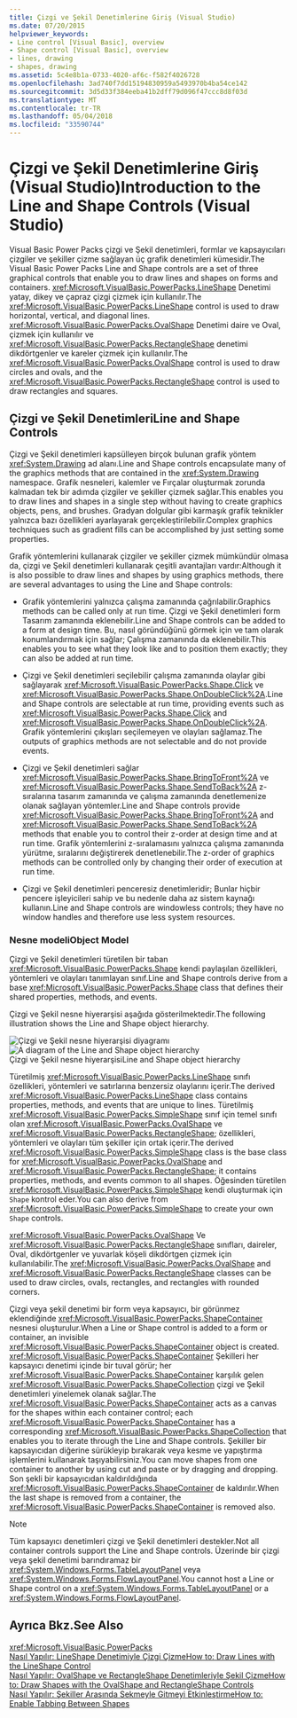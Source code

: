 ```yaml
---
title: Çizgi ve Şekil Denetimlerine Giriş (Visual Studio)
ms.date: 07/20/2015
helpviewer_keywords:
- Line control [Visual Basic], overview
- Shape control [Visual Basic], overview
- lines, drawing
- shapes, drawing
ms.assetid: 5c4e8b1a-0733-4020-af6c-f582f4026728
ms.openlocfilehash: 3ad740f7dd15194830959a5493970b4ba54ce142
ms.sourcegitcommit: 3d5d33f384eeba41b2dff79d096f47ccc8d8f03d
ms.translationtype: MT
ms.contentlocale: tr-TR
ms.lasthandoff: 05/04/2018
ms.locfileid: "33590744"
---
```

# <a name="introduction-to-the-line-and-shape-controls-visual-studio"></a><span data-ttu-id="d1f5e-102">Çizgi ve Şekil Denetimlerine Giriş (Visual Studio)</span><span class="sxs-lookup"><span data-stu-id="d1f5e-102">Introduction to the Line and Shape Controls (Visual Studio)</span></span>
<span data-ttu-id="d1f5e-103">Visual Basic Power Packs çizgi ve Şekil denetimleri, formlar ve kapsayıcıları çizgiler ve şekiller çizme sağlayan üç grafik denetimleri kümesidir.</span><span class="sxs-lookup"><span data-stu-id="d1f5e-103">The Visual Basic Power Packs Line and Shape controls are a set of three graphical controls that enable you to draw lines and shapes on forms and containers.</span></span> <span data-ttu-id="d1f5e-104"><xref:Microsoft.VisualBasic.PowerPacks.LineShape> Denetimi yatay, dikey ve çapraz çizgi çizmek için kullanılır.</span><span class="sxs-lookup"><span data-stu-id="d1f5e-104">The <xref:Microsoft.VisualBasic.PowerPacks.LineShape> control is used to draw horizontal, vertical, and diagonal lines.</span></span> <span data-ttu-id="d1f5e-105"><xref:Microsoft.VisualBasic.PowerPacks.OvalShape> Denetimi daire ve Oval, çizmek için kullanılır ve <xref:Microsoft.VisualBasic.PowerPacks.RectangleShape> denetimi dikdörtgenler ve kareler çizmek için kullanılır.</span><span class="sxs-lookup"><span data-stu-id="d1f5e-105">The <xref:Microsoft.VisualBasic.PowerPacks.OvalShape> control is used to draw circles and ovals, and the <xref:Microsoft.VisualBasic.PowerPacks.RectangleShape> control is used to draw rectangles and squares.</span></span>  
  
## <a name="line-and-shape-controls"></a><span data-ttu-id="d1f5e-106">Çizgi ve Şekil Denetimleri</span><span class="sxs-lookup"><span data-stu-id="d1f5e-106">Line and Shape Controls</span></span>  
 <span data-ttu-id="d1f5e-107">Çizgi ve Şekil denetimleri kapsülleyen birçok bulunan grafik yöntem <xref:System.Drawing> ad alanı.</span><span class="sxs-lookup"><span data-stu-id="d1f5e-107">Line and Shape controls encapsulate many of the graphics methods that are contained in the <xref:System.Drawing> namespace.</span></span> <span data-ttu-id="d1f5e-108">Grafik nesneleri, kalemler ve Fırçalar oluşturmak zorunda kalmadan tek bir adımda çizgiler ve şekiller çizmek sağlar.</span><span class="sxs-lookup"><span data-stu-id="d1f5e-108">This enables you to draw lines and shapes in a single step without having to create graphics objects, pens, and brushes.</span></span> <span data-ttu-id="d1f5e-109">Gradyan dolgular gibi karmaşık grafik teknikler yalnızca bazı özellikleri ayarlayarak gerçekleştirilebilir.</span><span class="sxs-lookup"><span data-stu-id="d1f5e-109">Complex graphics techniques such as gradient fills can be accomplished by just setting some properties.</span></span>  
  
 <span data-ttu-id="d1f5e-110">Grafik yöntemlerini kullanarak çizgiler ve şekiller çizmek mümkündür olmasa da, çizgi ve Şekil denetimleri kullanarak çeşitli avantajları vardır:</span><span class="sxs-lookup"><span data-stu-id="d1f5e-110">Although it is also possible to draw lines and shapes by using graphics methods, there are several advantages to using the Line and Shape controls:</span></span>  
  
-   <span data-ttu-id="d1f5e-111">Grafik yöntemlerini yalnızca çalışma zamanında çağrılabilir.</span><span class="sxs-lookup"><span data-stu-id="d1f5e-111">Graphics methods can be called only at run time.</span></span> <span data-ttu-id="d1f5e-112">Çizgi ve Şekil denetimleri form Tasarım zamanında eklenebilir.</span><span class="sxs-lookup"><span data-stu-id="d1f5e-112">Line and Shape controls can be added to a form at design time.</span></span> <span data-ttu-id="d1f5e-113">Bu, nasıl göründüğünü görmek için ve tam olarak konumlandırmak için sağlar; Çalışma zamanında da eklenebilir.</span><span class="sxs-lookup"><span data-stu-id="d1f5e-113">This enables you to see what they look like and to position them exactly; they can also be added at run time.</span></span>  
  
-   <span data-ttu-id="d1f5e-114">Çizgi ve Şekil denetimleri seçilebilir çalışma zamanında olaylar gibi sağlayarak <xref:Microsoft.VisualBasic.PowerPacks.Shape.Click> ve <xref:Microsoft.VisualBasic.PowerPacks.Shape.OnDoubleClick%2A>.</span><span class="sxs-lookup"><span data-stu-id="d1f5e-114">Line and Shape controls are selectable at run time, providing events such as <xref:Microsoft.VisualBasic.PowerPacks.Shape.Click> and <xref:Microsoft.VisualBasic.PowerPacks.Shape.OnDoubleClick%2A>.</span></span> <span data-ttu-id="d1f5e-115">Grafik yöntemlerini çıkışları seçilemeyen ve olayları sağlamaz.</span><span class="sxs-lookup"><span data-stu-id="d1f5e-115">The outputs of graphics methods are not selectable and do not provide events.</span></span>  
  
-   <span data-ttu-id="d1f5e-116">Çizgi ve Şekil denetimleri sağlar <xref:Microsoft.VisualBasic.PowerPacks.Shape.BringToFront%2A> ve <xref:Microsoft.VisualBasic.PowerPacks.Shape.SendToBack%2A> z-sıralarına tasarım zamanında ve çalışma zamanında denetlemenize olanak sağlayan yöntemler.</span><span class="sxs-lookup"><span data-stu-id="d1f5e-116">Line and Shape controls provide <xref:Microsoft.VisualBasic.PowerPacks.Shape.BringToFront%2A> and <xref:Microsoft.VisualBasic.PowerPacks.Shape.SendToBack%2A> methods that enable you to control their z-order at design time and at run time.</span></span> <span data-ttu-id="d1f5e-117">Grafik yöntemlerini z-sıralamasını yalnızca çalışma zamanında yürütme, sıralarını değiştirerek denetlenebilir.</span><span class="sxs-lookup"><span data-stu-id="d1f5e-117">The z-order of graphics methods can be controlled only by changing their order of execution at run time.</span></span>  
  
-   <span data-ttu-id="d1f5e-118">Çizgi ve Şekil denetimleri penceresiz denetimleridir; Bunlar hiçbir pencere işleyicileri sahip ve bu nedenle daha az sistem kaynağı kullanın.</span><span class="sxs-lookup"><span data-stu-id="d1f5e-118">Line and Shape controls are windowless controls; they have no window handles and therefore use less system resources.</span></span>  
  
### <a name="object-model"></a><span data-ttu-id="d1f5e-119">Nesne modeli</span><span class="sxs-lookup"><span data-stu-id="d1f5e-119">Object Model</span></span>  
 <span data-ttu-id="d1f5e-120">Çizgi ve Şekil denetimleri türetilen bir taban <xref:Microsoft.VisualBasic.PowerPacks.Shape> kendi paylaşılan özellikleri, yöntemleri ve olayları tanımlayan sınıf.</span><span class="sxs-lookup"><span data-stu-id="d1f5e-120">Line and Shape controls derive from a base <xref:Microsoft.VisualBasic.PowerPacks.Shape> class that defines their shared properties, methods, and events.</span></span>  
  
 <span data-ttu-id="d1f5e-121">Çizgi ve Şekil nesne hiyerarşisi aşağıda gösterilmektedir.</span><span class="sxs-lookup"><span data-stu-id="d1f5e-121">The following illustration shows the Line and Shape object hierarchy.</span></span>  
  
 <span data-ttu-id="d1f5e-122">![Çizgi ve Şekil nesne hiyerarşisi diyagramı](../../../visual-basic/developing-apps/windows-forms/media/lineshapeobject.png "LineShapeObject")</span><span class="sxs-lookup"><span data-stu-id="d1f5e-122">![A diagram of the Line and Shape object hierarchy](../../../visual-basic/developing-apps/windows-forms/media/lineshapeobject.png "LineShapeObject")</span></span>  
<span data-ttu-id="d1f5e-123">Çizgi ve Şekil nesne hiyerarşisi</span><span class="sxs-lookup"><span data-stu-id="d1f5e-123">Line and Shape object hierarchy</span></span>  
  
 <span data-ttu-id="d1f5e-124">Türetilmiş <xref:Microsoft.VisualBasic.PowerPacks.LineShape> sınıfı özellikleri, yöntemleri ve satırlarına benzersiz olaylarını içerir.</span><span class="sxs-lookup"><span data-stu-id="d1f5e-124">The derived <xref:Microsoft.VisualBasic.PowerPacks.LineShape> class contains properties, methods, and events that are unique to lines.</span></span> <span data-ttu-id="d1f5e-125">Türetilmiş <xref:Microsoft.VisualBasic.PowerPacks.SimpleShape> sınıf için temel sınıfı olan <xref:Microsoft.VisualBasic.PowerPacks.OvalShape> ve <xref:Microsoft.VisualBasic.PowerPacks.RectangleShape>; özellikleri, yöntemleri ve olayları tüm şekiller için ortak içerir.</span><span class="sxs-lookup"><span data-stu-id="d1f5e-125">The derived <xref:Microsoft.VisualBasic.PowerPacks.SimpleShape> class is the base class for <xref:Microsoft.VisualBasic.PowerPacks.OvalShape> and <xref:Microsoft.VisualBasic.PowerPacks.RectangleShape>; it contains properties, methods, and events common to all shapes.</span></span> <span data-ttu-id="d1f5e-126">Öğesinden türetilen <xref:Microsoft.VisualBasic.PowerPacks.SimpleShape> kendi oluşturmak için `Shape` kontrol eder.</span><span class="sxs-lookup"><span data-stu-id="d1f5e-126">You can also derive from <xref:Microsoft.VisualBasic.PowerPacks.SimpleShape> to create your own `Shape` controls.</span></span>  
  
 <span data-ttu-id="d1f5e-127"><xref:Microsoft.VisualBasic.PowerPacks.OvalShape> Ve <xref:Microsoft.VisualBasic.PowerPacks.RectangleShape> sınıfları, daireler, Oval, dikdörtgenler ve yuvarlak köşeli dikdörtgen çizmek için kullanılabilir.</span><span class="sxs-lookup"><span data-stu-id="d1f5e-127">The <xref:Microsoft.VisualBasic.PowerPacks.OvalShape> and <xref:Microsoft.VisualBasic.PowerPacks.RectangleShape> classes can be used to draw circles, ovals, rectangles, and rectangles with rounded corners.</span></span>  
  
 <span data-ttu-id="d1f5e-128">Çizgi veya şekil denetimi bir form veya kapsayıcı, bir görünmez eklendiğinde <xref:Microsoft.VisualBasic.PowerPacks.ShapeContainer> nesnesi oluşturulur.</span><span class="sxs-lookup"><span data-stu-id="d1f5e-128">When a Line or Shape control is added to a form or container, an invisible <xref:Microsoft.VisualBasic.PowerPacks.ShapeContainer> object is created.</span></span> <span data-ttu-id="d1f5e-129"><xref:Microsoft.VisualBasic.PowerPacks.ShapeContainer> Şekilleri her kapsayıcı denetimi içinde bir tuval görür; her <xref:Microsoft.VisualBasic.PowerPacks.ShapeContainer> karşılık gelen <xref:Microsoft.VisualBasic.PowerPacks.ShapeCollection> çizgi ve Şekil denetimleri yinelemek olanak sağlar.</span><span class="sxs-lookup"><span data-stu-id="d1f5e-129">The <xref:Microsoft.VisualBasic.PowerPacks.ShapeContainer> acts as a canvas for the shapes within each container control; each <xref:Microsoft.VisualBasic.PowerPacks.ShapeContainer> has a corresponding <xref:Microsoft.VisualBasic.PowerPacks.ShapeCollection> that enables you to iterate through the Line and Shape controls.</span></span> <span data-ttu-id="d1f5e-130">Şekiller bir kapsayıcıdan diğerine sürükleyip bırakarak veya kesme ve yapıştırma işlemlerini kullanarak taşıyabilirsiniz.</span><span class="sxs-lookup"><span data-stu-id="d1f5e-130">You can move shapes from one container to another by using cut and paste or by dragging and dropping.</span></span> <span data-ttu-id="d1f5e-131">Son şekli bir kapsayıcıdan kaldırıldığında <xref:Microsoft.VisualBasic.PowerPacks.ShapeContainer> de kaldırılır.</span><span class="sxs-lookup"><span data-stu-id="d1f5e-131">When the last shape is removed from a container, the <xref:Microsoft.VisualBasic.PowerPacks.ShapeContainer> is removed also.</span></span>  
  
> [!NOTE]
>  <span data-ttu-id="d1f5e-132">Tüm kapsayıcı denetimleri çizgi ve Şekil denetimleri destekler.</span><span class="sxs-lookup"><span data-stu-id="d1f5e-132">Not all container controls support the Line and Shape controls.</span></span> <span data-ttu-id="d1f5e-133">Üzerinde bir çizgi veya şekil denetimi barındıramaz bir <xref:System.Windows.Forms.TableLayoutPanel> veya <xref:System.Windows.Forms.FlowLayoutPanel>.</span><span class="sxs-lookup"><span data-stu-id="d1f5e-133">You cannot host a Line or Shape control on a <xref:System.Windows.Forms.TableLayoutPanel> or a <xref:System.Windows.Forms.FlowLayoutPanel>.</span></span>  
  
## <a name="see-also"></a><span data-ttu-id="d1f5e-134">Ayrıca Bkz.</span><span class="sxs-lookup"><span data-stu-id="d1f5e-134">See Also</span></span>  
 <xref:Microsoft.VisualBasic.PowerPacks>  
 [<span data-ttu-id="d1f5e-135">Nasıl Yapılır: LineShape Denetimiyle Çizgi Çizme</span><span class="sxs-lookup"><span data-stu-id="d1f5e-135">How to: Draw Lines with the LineShape Control</span></span>](../../../visual-basic/developing-apps/windows-forms/how-to-draw-lines-with-the-lineshape-control-visual-studio.md)  
 [<span data-ttu-id="d1f5e-136">Nasıl Yapılır: OvalShape ve RectangleShape Denetimleriyle Şekil Çizme</span><span class="sxs-lookup"><span data-stu-id="d1f5e-136">How to: Draw Shapes with the OvalShape and RectangleShape Controls</span></span>](../../../visual-basic/developing-apps/windows-forms/how-to-draw-shapes-with-the-ovalshape-and-rectangleshape-controls.md)  
 [<span data-ttu-id="d1f5e-137">Nasıl Yapılır: Şekiller Arasında Sekmeyle Gitmeyi Etkinleştirme</span><span class="sxs-lookup"><span data-stu-id="d1f5e-137">How to: Enable Tabbing Between Shapes</span></span>](../../../visual-basic/developing-apps/windows-forms/how-to-enable-tabbing-between-shapes-visual-studio.md)
